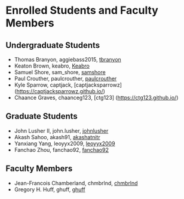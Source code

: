 Enrolled Students and Faculty Members
=====================================


Undergraduate Students
----------------------

* Thomas Branyon, aggiebass2015, [tbranyon](https://tbranyon.github.io/)
* Keaton Brown, keabro, [Keabro](https://Keabro.github.io/)
* Samuel Shore, sam_shore, [samshore](https://samshore.github.io/)
* Paul Crouther, paulcrouther, [paulcrouther](https://paulcrouther.github.io/)
* Kyle Sparrow, captjack, [captjacksparrowz] (https://captjacksparrowz.github.io/)
* Chaance Graves, chaanceg123, [ctg123] (https://ctg123.github.io/)

Graduate Students
-----------------
* John Lusher II, john.lusher, [johnlusher](https://johnlusher.github.io/)
* Akash Sahoo, akash91, [akashatnitr](https://akashatnitr.github.io/)
* Yanxiang Yang, leoyyx2009, [leoyyx2009](http://leoyyx2009.github.io/)
* Fanchao Zhou, fanchao92, [fanchao92](https://fanchao92.github.io/)


Faculty Members
---------------

* Jean-Francois Chamberland, chmbrlnd, [chmbrlnd](https://github.com/chmbrlnd)
* Gregory H. Huff, ghuff, [ghuff](https://github.com/ghuff)
